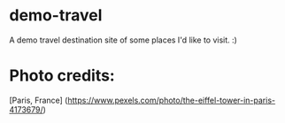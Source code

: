 # demo-travel
A demo travel destination site of some places I'd like to visit. :) 

# Photo credits:
[Paris, France] (https://www.pexels.com/photo/the-eiffel-tower-in-paris-4173679/)
